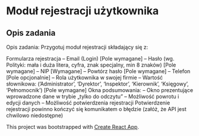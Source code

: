 # Moduł rejestracji użytkownika

## Opis zadania

Opis zadania:
Przygotuj moduł rejestracji składający się z:

Formularza rejestracja
– Email (Login) [Pole wymagane]
– Hasło (wg. Polityki: mała i duża litera, cyfra, znak specjalny, min 8 znaków) [Pole wymagane]
– NIP [Wymagane]
– Powtórz hasło [Pole wymagane]
– Telefon [Pole opcjonalnie]
– Rola użytkownika w swojej firmie – Wartość słownikowa: (’Administrator’, ‘Dyrektor’, ‘Inspektor’, ‘Kierownik’, ‘Księgowy’, ‘Pełnomocnik’) [Pole wymagane]
Okna podsumowania:
– Okno prezentujące wprowadzone dane w trybie „tylko do odczytu”
– Możliwość powrotu i edycji danych
– Możliwość potwierdzenia rejestracji
Potwierdzenie rejestracji powinno kończyć się komunikatem o błędzie (załóż, że API jest chwilowo niedostępne)

This project was bootstrapped with [Create React App](https://github.com/facebook/create-react-app).
